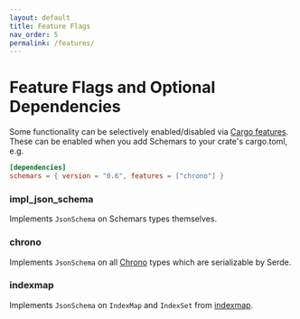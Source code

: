 ```yaml
---
layout: default
title: Feature Flags
nav_order: 5
permalink: /features/
---
```


# Feature Flags and Optional Dependencies

Some functionality can be selectively enabled/disabled via [Cargo features](https://doc.rust-lang.org/cargo/reference/manifest.html#the-features-section). These can be enabled when you add Schemars to your crate's cargo.toml, e.g.
```toml
[dependencies]
schemars = { version = "0.6", features = ["chrono"] }
```

<div class="indented">

### impl_json_schema

Implements `JsonSchema` on Schemars types themselves.

### chrono

Implements `JsonSchema` on all [Chrono](https://github.com/chronotope/chrono) types which are serializable by Serde.

### indexmap

Implements `JsonSchema` on `IndexMap` and `IndexSet` from [indexmap](https://github.com/bluss/indexmap).

</div>
